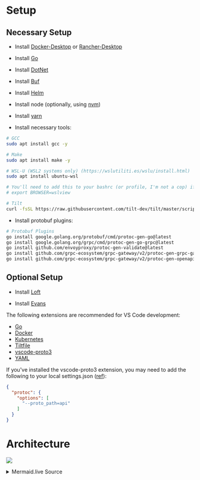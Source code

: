 # Setup

## Necessary Setup

* Install [Docker-Desktop](https://www.docker.com/products/docker-desktop/) or [Rancher-Desktop](https://rancherdesktop.io/)

* Install [Go](https://go.dev/doc/install)

* Install [DotNet](https://docs.microsoft.com/en-us/dotnet/core/install/linux-ubuntu#2004)

* Install [Buf](https://docs.buf.build/installation)

* Install [Helm](https://helm.sh/docs/intro/install/)

* Install node (optionally, using [nvm](https://github.com/nvm-sh/nvm/blob/master/README.md#installing-and-updating))

* Install [yarn](https://classic.yarnpkg.com/lang/en/docs/install/)

* Install necessary tools:
```bash
# GCC
sudo apt install gcc -y

# Make
sudo apt install make -y

# WSL-U (WSL2 systems only) (https://wslutiliti.es/wslu/install.html)
sudo apt install ubuntu-wsl

# You'll need to add this to your bashrc (or profile, I'm not a cop) if you've installed WSL-U:
# export BROWSER=wslview

# Tilt
curl -fsSL https://raw.githubusercontent.com/tilt-dev/tilt/master/scripts/install.sh | bash
```

* Install protobuf plugins:
```bash
# Protobuf Plugins
go install google.golang.org/protobuf/cmd/protoc-gen-go@latest
go install google.golang.org/grpc/cmd/protoc-gen-go-grpc@latest
go install github.com/envoyproxy/protoc-gen-validate@latest
go install github.com/grpc-ecosystem/grpc-gateway/v2/protoc-gen-grpc-gateway@latest
go install github.com/grpc-ecosystem/grpc-gateway/v2/protoc-gen-openapiv2@latest
```

## Optional Setup

* Install [Loft](https://loft.sh/docs/getting-started/install/cli)

* Install [Evans](https://github.com/ktr0731/evans#readme)

The following extensions are recommended for VS Code development:
* [Go](https://marketplace.visualstudio.com/items?itemName=golang.Go)
* [Docker](https://marketplace.visualstudio.com/items?itemName=ms-azuretools.vscode-docker)
* [Kubernetes](https://marketplace.visualstudio.com/items?itemName=ms-kubernetes-tools.vscode-kubernetes-tools)
* [Tiltfile](https://marketplace.visualstudio.com/items?itemName=tilt-dev.Tiltfile)
* [vscode-proto3](https://marketplace.visualstudio.com/items?itemName=zxh404.vscode-proto3)
* [YAML](https://marketplace.visualstudio.com/items?itemName=redhat.vscode-yaml)

If you've installed the vscode-proto3 extension, you may need to add the following to your local
settings.json ([ref](https://github.com/zxh0/vscode-proto3/issues/31#issuecomment-409175121)):
```json
{
  "protoc": {
    "options": [
      "--proto_path=api"
    ]
  }
}
```

# Architecture

[![](https://mermaid.ink/img/pako:eNp1kU1vwjAMhv9KlNMmgbj3MAlavm5osFPDIW1cGkESljibJsR_n9t0AiTWS6s8r5_Y9YXXTgHP-MHLc8t2hbCMnmkpxEcAz3ZeNo2uJ3s2HjNtNWqJwIh8EQzoQRptDwTf2Gwo7ZIBrGK1M0bS-w4W5Qwsti70vpMOCJah6yNzurPQoXZe3a5NZSFWqb9lvkkns8t0s752ksb5b0klt2Y8fEYI2Evz8t05s3X1EXCQFU8bXAzee-UD70V5OhlMiy58jhXN0T6Ely_lJlaTbaz2rym66svXtnFPJl-mTP4v6bs6ADJPElpDk-gqURpFWD7iBryRWtEyLx0QHFswIHhGn0r6o-DCXikXz4qWOFcanedZI08BRlxGdNsfW_MMfYS_UKEl_XgzpK6_kkSufA)](https://mermaid.live/edit#pako:eNp1kU1vwjAMhv9KlNMmgbj3MAlavm5osFPDIW1cGkESljibJsR_n9t0AiTWS6s8r5_Y9YXXTgHP-MHLc8t2hbCMnmkpxEcAz3ZeNo2uJ3s2HjNtNWqJwIh8EQzoQRptDwTf2Gwo7ZIBrGK1M0bS-w4W5Qwsti70vpMOCJah6yNzurPQoXZe3a5NZSFWqb9lvkkns8t0s752ksb5b0klt2Y8fEYI2Evz8t05s3X1EXCQFU8bXAzee-UD70V5OhlMiy58jhXN0T6Ely_lJlaTbaz2rym66svXtnFPJl-mTP4v6bs6ADJPElpDk-gqURpFWD7iBryRWtEyLx0QHFswIHhGn0r6o-DCXikXz4qWOFcanedZI08BRlxGdNsfW_MMfYS_UKEl_XgzpK6_kkSufA)

<details>
<summary>Mermaid.live Source</summary>
```
graph TD
    A[\User Traffic/] -- initiate server streaming --> B
    A -- send command --> B
    D[Benthos] -- listen to --> E[\Discord Traffic/]
    subgraph GCP
    B{API} -- forward streaming request --> C[RoomSocket]
    D -- send command --> F
    B -- forward command --> F[RoomCommand]
    F -- publish command --> G([Pub/Sub])
    H[RoomInfo] -- listen to --> G
    C -- listen to --> G
    B -- get room info --> H
    end
```
</details>
